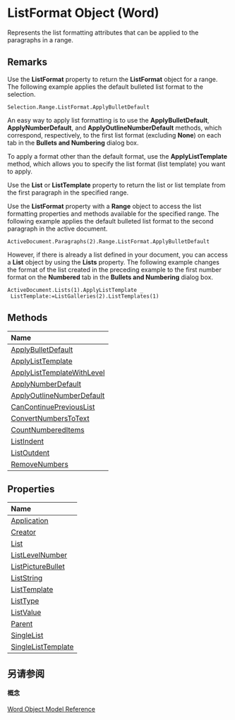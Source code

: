 
# ListFormat Object (Word)

Represents the list formatting attributes that can be applied to the paragraphs in a range.


## Remarks

Use the  **ListFormat** property to return the **ListFormat** object for a range. The following example applies the default bulleted list format to the selection.


```
Selection.Range.ListFormat.ApplyBulletDefault
```

An easy way to apply list formatting is to use the  **ApplyBulletDefault**, **ApplyNumberDefault**, and **ApplyOutlineNumberDefault** methods, which correspond, respectively, to the first list format (excluding **None**) on each tab in the  **Bullets and Numbering** dialog box.

To apply a format other than the default format, use the  **ApplyListTemplate** method, which allows you to specify the list format (list template) you want to apply.

Use the  **List** or **ListTemplate** property to return the list or list template from the first paragraph in the specified range.

Use the  **ListFormat** property with a **Range** object to access the list formatting properties and methods available for the specified range. The following example applies the default bulleted list format to the second paragraph in the active document.




```
ActiveDocument.Paragraphs(2).Range.ListFormat.ApplyBulletDefault
```

However, if there is already a list defined in your document, you can access a  **List** object by using the **Lists** property. The following example changes the format of the list created in the preceding example to the first number format on the **Numbered** tab in the **Bullets and Numbering** dialog box.




```
ActiveDocument.Lists(1).ApplyListTemplate _ 
 ListTemplate:=ListGalleries(2).ListTemplates(1)
```


## Methods



|**Name**|
|:-----|
|[ApplyBulletDefault](40e0b8f6-9360-441b-a7fc-52bff8953ea8.md)|
|[ApplyListTemplate](63296884-9024-a0a1-061a-59eadbc6a5cb.md)|
|[ApplyListTemplateWithLevel](53d107d1-7a6c-b94c-19b9-2794e20ef1cb.md)|
|[ApplyNumberDefault](de7e219c-fb92-b0cf-dbc0-33f98eee0f5a.md)|
|[ApplyOutlineNumberDefault](8d3d26ad-e01c-8ad4-d4f4-86e71628e2c3.md)|
|[CanContinuePreviousList](5c9a91e4-999e-d976-126d-673831f2ecaf.md)|
|[ConvertNumbersToText](5ba6d823-dadb-1059-d439-0e556d91058f.md)|
|[CountNumberedItems](71ce63e0-0e8d-53cc-178c-d91b0242482b.md)|
|[ListIndent](2c75e457-75f7-378c-b41f-23eb7f6b73da.md)|
|[ListOutdent](f69834f5-ae8b-f67a-a5b5-131a7382b1c5.md)|
|[RemoveNumbers](80c0e408-683d-4639-733d-843d5fd323e2.md)|

## Properties



|**Name**|
|:-----|
|[Application](42278377-deaa-92b2-8252-90ccf91f01ac.md)|
|[Creator](523ef2e1-9119-bca1-324b-ab470bb7f6a1.md)|
|[List](e320f0b9-d19c-34d4-b215-395312eadf73.md)|
|[ListLevelNumber](004c1823-56dd-7a7c-2b0c-8654f0313465.md)|
|[ListPictureBullet](b94322ca-ec3a-9aa7-6aa8-db2af124034e.md)|
|[ListString](b426ab7b-158a-0ae8-7c02-d71ef6a84263.md)|
|[ListTemplate](778f4b21-575c-b6b1-768a-735c4730ae13.md)|
|[ListType](6a6cf33b-d1a7-25f8-2fe0-ab98760c424e.md)|
|[ListValue](58c07741-b59f-60c0-bff1-0a63eb61847c.md)|
|[Parent](3eb82748-6dd7-2029-e7f3-9b807bc3c7cc.md)|
|[SingleList](b2ec4d04-bc2b-b369-b213-f7e25ca894a4.md)|
|[SingleListTemplate](9f02aa2f-c855-b117-c031-d03bac3d5f53.md)|

## 另请参阅


#### 概念


[Word Object Model Reference](be452561-b436-bb9b-6f94-3faa9a74a6fd.md)